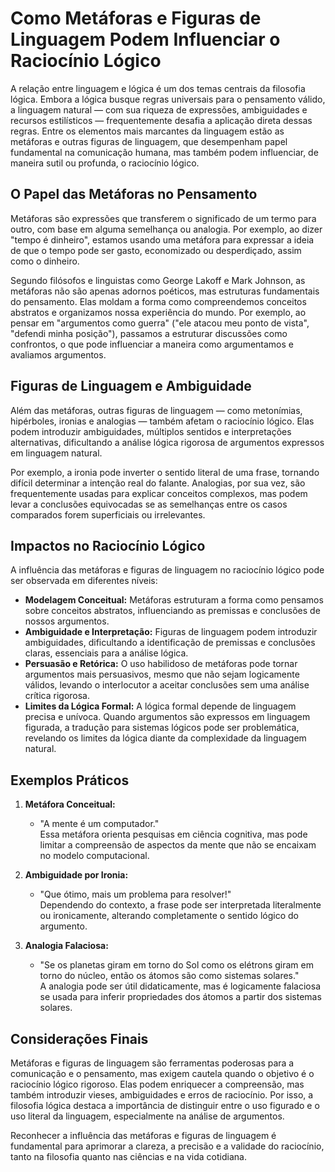 # Como Metáforas e Figuras de Linguagem Podem Influenciar o Raciocínio Lógico

A relação entre linguagem e lógica é um dos temas centrais da filosofia lógica. Embora a lógica busque regras universais para o pensamento válido, a linguagem natural — com sua riqueza de expressões, ambiguidades e recursos estilísticos — frequentemente desafia a aplicação direta dessas regras. Entre os elementos mais marcantes da linguagem estão as metáforas e outras figuras de linguagem, que desempenham papel fundamental na comunicação humana, mas também podem influenciar, de maneira sutil ou profunda, o raciocínio lógico.

## O Papel das Metáforas no Pensamento

Metáforas são expressões que transferem o significado de um termo para outro, com base em alguma semelhança ou analogia. Por exemplo, ao dizer "tempo é dinheiro", estamos usando uma metáfora para expressar a ideia de que o tempo pode ser gasto, economizado ou desperdiçado, assim como o dinheiro.

Segundo filósofos e linguistas como George Lakoff e Mark Johnson, as metáforas não são apenas adornos poéticos, mas estruturas fundamentais do pensamento. Elas moldam a forma como compreendemos conceitos abstratos e organizamos nossa experiência do mundo. Por exemplo, ao pensar em "argumentos como guerra" ("ele atacou meu ponto de vista", "defendi minha posição"), passamos a estruturar discussões como confrontos, o que pode influenciar a maneira como argumentamos e avaliamos argumentos.

## Figuras de Linguagem e Ambiguidade

Além das metáforas, outras figuras de linguagem — como metonímias, hipérboles, ironias e analogias — também afetam o raciocínio lógico. Elas podem introduzir ambiguidades, múltiplos sentidos e interpretações alternativas, dificultando a análise lógica rigorosa de argumentos expressos em linguagem natural.

Por exemplo, a ironia pode inverter o sentido literal de uma frase, tornando difícil determinar a intenção real do falante. Analogias, por sua vez, são frequentemente usadas para explicar conceitos complexos, mas podem levar a conclusões equivocadas se as semelhanças entre os casos comparados forem superficiais ou irrelevantes.

## Impactos no Raciocínio Lógico

A influência das metáforas e figuras de linguagem no raciocínio lógico pode ser observada em diferentes níveis:

- **Modelagem Conceitual:** Metáforas estruturam a forma como pensamos sobre conceitos abstratos, influenciando as premissas e conclusões de nossos argumentos.
- **Ambiguidade e Interpretação:** Figuras de linguagem podem introduzir ambiguidades, dificultando a identificação de premissas e conclusões claras, essenciais para a análise lógica.
- **Persuasão e Retórica:** O uso habilidoso de metáforas pode tornar argumentos mais persuasivos, mesmo que não sejam logicamente válidos, levando o interlocutor a aceitar conclusões sem uma análise crítica rigorosa.
- **Limites da Lógica Formal:** A lógica formal depende de linguagem precisa e unívoca. Quando argumentos são expressos em linguagem figurada, a tradução para sistemas lógicos pode ser problemática, revelando os limites da lógica diante da complexidade da linguagem natural.

## Exemplos Práticos

1. **Metáfora Conceitual:**  
   - "A mente é um computador."  
   Essa metáfora orienta pesquisas em ciência cognitiva, mas pode limitar a compreensão de aspectos da mente que não se encaixam no modelo computacional.

2. **Ambiguidade por Ironia:**  
   - "Que ótimo, mais um problema para resolver!"  
   Dependendo do contexto, a frase pode ser interpretada literalmente ou ironicamente, alterando completamente o sentido lógico do argumento.

3. **Analogia Falaciosa:**  
   - "Se os planetas giram em torno do Sol como os elétrons giram em torno do núcleo, então os átomos são como sistemas solares."  
   A analogia pode ser útil didaticamente, mas é logicamente falaciosa se usada para inferir propriedades dos átomos a partir dos sistemas solares.

## Considerações Finais

Metáforas e figuras de linguagem são ferramentas poderosas para a comunicação e o pensamento, mas exigem cautela quando o objetivo é o raciocínio lógico rigoroso. Elas podem enriquecer a compreensão, mas também introduzir vieses, ambiguidades e erros de raciocínio. Por isso, a filosofia lógica destaca a importância de distinguir entre o uso figurado e o uso literal da linguagem, especialmente na análise de argumentos.

Reconhecer a influência das metáforas e figuras de linguagem é fundamental para aprimorar a clareza, a precisão e a validade do raciocínio, tanto na filosofia quanto nas ciências e na vida cotidiana.